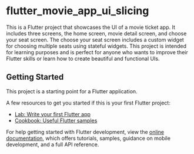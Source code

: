 # flutter_movie_app_ui_slicing

This is a Flutter project that showcases the UI of a movie ticket app. It includes three screens, the home screen, movie detail screen, and choose your seat screen. The choose your seat screen includes a custom widget for choosing multiple seats using stateful widgets. This project is intended for learning purposes and is perfect for anyone who wants to improve their Flutter skills or learn how to create beautiful and functional UIs.

## Getting Started

This project is a starting point for a Flutter application.

A few resources to get you started if this is your first Flutter project:

- [Lab: Write your first Flutter app](https://docs.flutter.dev/get-started/codelab)
- [Cookbook: Useful Flutter samples](https://docs.flutter.dev/cookbook)

For help getting started with Flutter development, view the
[online documentation](https://docs.flutter.dev/), which offers tutorials,
samples, guidance on mobile development, and a full API reference.
